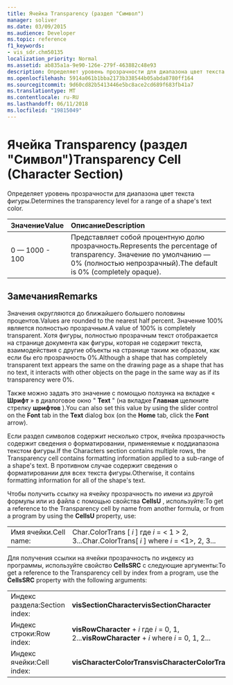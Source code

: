 ```yaml
---
title: Ячейка Transparency (раздел "Символ")
manager: soliver
ms.date: 03/09/2015
ms.audience: Developer
ms.topic: reference
f1_keywords:
- vis_sdr.chm50135
localization_priority: Normal
ms.assetid: ab835a1a-9e90-126e-279f-463882c48e93
description: Определяет уровень прозрачности для диапазона цвет текста фигуры.
ms.openlocfilehash: 5914a061b1bba2173b338544b05abda8780ff164
ms.sourcegitcommit: 9d60cd82b5413446e5bc8ace2cd689f683fb41a7
ms.translationtype: MT
ms.contentlocale: ru-RU
ms.lasthandoff: 06/11/2018
ms.locfileid: "19815049"
---
```

# <a name="transparency-cell-character-section"></a><span data-ttu-id="2d03b-103">Ячейка Transparency (раздел "Символ")</span><span class="sxs-lookup"><span data-stu-id="2d03b-103">Transparency Cell (Character Section)</span></span>

<span data-ttu-id="2d03b-104">Определяет уровень прозрачности для диапазона цвет текста фигуры.</span><span class="sxs-lookup"><span data-stu-id="2d03b-104">Determines the transparency level for a range of a shape's text color.</span></span>
  
|<span data-ttu-id="2d03b-105">**Значение**</span><span class="sxs-lookup"><span data-stu-id="2d03b-105">**Value**</span></span>|<span data-ttu-id="2d03b-106">**Описание**</span><span class="sxs-lookup"><span data-stu-id="2d03b-106">**Description**</span></span>|
|:-----|:-----|
|<span data-ttu-id="2d03b-107">0 — 100</span><span class="sxs-lookup"><span data-stu-id="2d03b-107">0 - 100</span></span>  <br/> |<span data-ttu-id="2d03b-108">Представляет собой процентную долю прозрачность.</span><span class="sxs-lookup"><span data-stu-id="2d03b-108">Represents the percentage of transparency.</span></span> <span data-ttu-id="2d03b-109">Значение по умолчанию — 0% (полностью непрозрачный).</span><span class="sxs-lookup"><span data-stu-id="2d03b-109">The default is 0% (completely opaque).</span></span>  <br/> |
   
## <a name="remarks"></a><span data-ttu-id="2d03b-110">Замечания</span><span class="sxs-lookup"><span data-stu-id="2d03b-110">Remarks</span></span>

<span data-ttu-id="2d03b-111">Значения округляются до ближайшего большего половины процентов.</span><span class="sxs-lookup"><span data-stu-id="2d03b-111">Values are rounded to the nearest half percent.</span></span> <span data-ttu-id="2d03b-112">Значение 100% является полностью прозрачным.</span><span class="sxs-lookup"><span data-stu-id="2d03b-112">A value of 100% is completely transparent.</span></span> <span data-ttu-id="2d03b-113">Хотя фигуры, полностью прозрачным текст отображается на странице документа как фигуры, которая не содержит текста, взаимодействия с другие объекты на странице таким же образом, как если бы его прозрачность 0%.</span><span class="sxs-lookup"><span data-stu-id="2d03b-113">Although a shape that has completely transparent text appears the same on the drawing page as a shape that has no text, it interacts with other objects on the page in the same way as if its transparency were 0%.</span></span>
  
<span data-ttu-id="2d03b-114">Также можно задать это значение с помощью ползунка на вкладке « **Шрифт** » в диалоговое окно " **Text** " (на вкладке **Главная** щелкните стрелку **шрифтов** ).</span><span class="sxs-lookup"><span data-stu-id="2d03b-114">You can also set this value by using the slider control on the **Font** tab in the **Text** dialog box (on the **Home** tab, click the **Font** arrow).</span></span> 
  
<span data-ttu-id="2d03b-115">Если раздел символов содержит несколько строк, ячейка прозрачность содержит сведения о форматировании, применяемые к поддиапазона текстом фигуры.</span><span class="sxs-lookup"><span data-stu-id="2d03b-115">If the Characters section contains multiple rows, the Transparency cell contains formatting information applied to a sub-range of a shape's text.</span></span> <span data-ttu-id="2d03b-116">В противном случае содержит сведения о форматировании для всех текста фигуры.</span><span class="sxs-lookup"><span data-stu-id="2d03b-116">Otherwise, it contains formatting information for all of the shape's text.</span></span>
  
<span data-ttu-id="2d03b-117">Чтобы получить ссылку на ячейку прозрачность по имени из другой формулы или из файла с помощью свойства **CellsU** , используйте:</span><span class="sxs-lookup"><span data-stu-id="2d03b-117">To get a reference to the Transparency cell by name from another formula, or from a program by using the **CellsU** property, use:</span></span> 
  
|||
|:-----|:-----|
|<span data-ttu-id="2d03b-118">Имя ячейки.</span><span class="sxs-lookup"><span data-stu-id="2d03b-118">Cell name:</span></span>  <br/> |<span data-ttu-id="2d03b-119">Char.ColorTrans [ *i* ] где *i* = < 1 > 2, 3...</span><span class="sxs-lookup"><span data-stu-id="2d03b-119">Char.ColorTrans[ *i*  ] where  *i*  = <1>, 2, 3...</span></span>  <br/> |
   
<span data-ttu-id="2d03b-120">Для получения ссылки на ячейки прозрачность по индексу из программы, используйте свойство **CellsSRC** с следующие аргументы:</span><span class="sxs-lookup"><span data-stu-id="2d03b-120">To get a reference to the Transparency cell by index from a program, use the **CellsSRC** property with the following arguments:</span></span> 
  
|||
|:-----|:-----|
|<span data-ttu-id="2d03b-121">Индекс раздела:</span><span class="sxs-lookup"><span data-stu-id="2d03b-121">Section index:</span></span>  <br/> |<span data-ttu-id="2d03b-122">**visSectionCharacter**</span><span class="sxs-lookup"><span data-stu-id="2d03b-122">**visSectionCharacter**</span></span> <br/> |
|<span data-ttu-id="2d03b-123">Индекс строки:</span><span class="sxs-lookup"><span data-stu-id="2d03b-123">Row index:</span></span>  <br/> |<span data-ttu-id="2d03b-124">**visRowCharacter** +  *i* где *i* = 0, 1, 2...</span><span class="sxs-lookup"><span data-stu-id="2d03b-124">**visRowCharacter** +  *i*  where  *i*  = 0, 1, 2...</span></span>  <br/> |
|<span data-ttu-id="2d03b-125">Индекс ячейки:</span><span class="sxs-lookup"><span data-stu-id="2d03b-125">Cell index:</span></span>  <br/> |<span data-ttu-id="2d03b-126">**visCharacterColorTrans**</span><span class="sxs-lookup"><span data-stu-id="2d03b-126">**visCharacterColorTrans**</span></span> <br/> |
   

